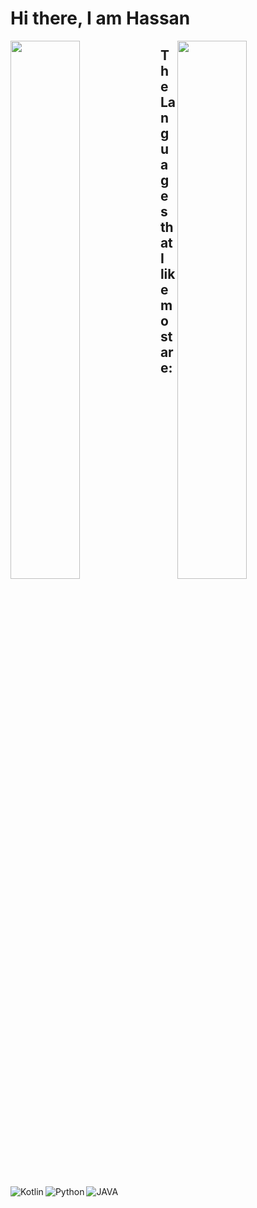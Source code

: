 # Hi there, I am Hassan

<img align="left" width="47%" src="https://github-readme-stats.vercel.app/api?username=BazaiHassan&show_icons=true&theme=highcontrast" />

<img align="right" width="47%" src="https://github-readme-stats.vercel.app/api/top-langs/?username=BazaiHassan&layout=compact" />


## The Languages that I like most are:
<img align="left" alt="Kotlin" src="https://img.shields.io/badge/kotlin-%237F52FF.svg?style=for-the-badge&logo=kotlin&logoColor=white" />
<img align="left" alt="Python" src="https://img.shields.io/badge/python-3670A0?style=for-the-badge&logo=python&logoColor=ffdd54" />
<img align="left" alt="JAVA" src="https://img.shields.io/badge/java-%23ED8B00.svg?style=for-the-badge&logo=java&logoColor=white" />



